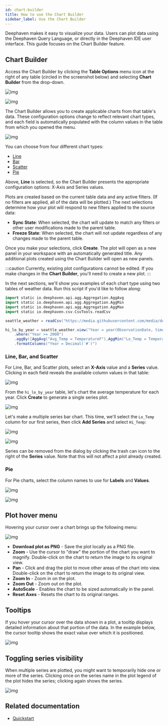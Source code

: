 ```yaml
---
id: chart-builder
title: How to use the Chart Builder
sidebar_label: Use the Chart Builder
---
```


Deephaven makes it easy to visualize your data. Users can plot data using the Deephaven Query Language, or directly in the Deephaven IDE user interface. This guide focuses on the Chart Builder feature.

## Chart Builder

Access the Chart Builder by clicking the **Table Options** menu icon at the right of any table (circled in the screenshot below) and selecting **Chart Builder** from the drop-down.

![img](../../assets/how-to/plots/plots1.png)

![img](../../assets/how-to/plots/plots2.png)

The Chart Builder allows you to create applicable charts from that table's data. These configuration options change to reflect relevant chart types, and each field is automatically populated with the column values in the table from which you opened the menu.

![img](../../assets/how-to/plots/plots3.png)

You can choose from four different chart types:

- [Line](#line-bar-and-scatter)
- [Bar](#line-bar-and-scatter)
- [Scatter](#line-bar-and-scatter)
- [Pie](#pie)

Above, **Line** is selected, so the Chart Builder presents the appropriate configuration options: X-Axis and Series values.

Plots are created based on the current table data and any active filters. (If no filters are applied, all of the data will be plotted.) The next selections determine how your plot will respond to new filters applied to the source data:

- **Sync State**: When selected, the chart will update to match any filters or other user modifications made to the parent table.
- **Freeze State**: When selected, the chart will not update regardless of any changes made to the parent table.

Once you make your selections, click **Create**. The plot will open as a new panel in your workspace with an automatically generated title. Any additional plots created using the Chart Builder will open as new panels.

:::caution
Currently, existing plot configurations cannot be edited. If you make changes in the **Chart Builder**, you'll need to create a new plot.
:::

In the next sections, we'll show you examples of each chart type using two tables of weather data. Run this script if you'd like to follow along:

```groovy test-set=1 order=hi_lo_by_year
import static io.deephaven.api.agg.Aggregation.AggAvg
import static io.deephaven.api.agg.Aggregation.AggMin
import static io.deephaven.api.agg.Aggregation.AggMax
import static io.deephaven.csv.CsvTools.readCsv

seattle_weather = readCsv("https://media.githubusercontent.com/media/deephaven/examples/main/GSOD/csv/seattle.csv")

hi_lo_by_year = seattle_weather.view("Year = year(ObservationDate, timeZone(`ET`))", "TemperatureF")
    .where("Year >= 2000")
    .aggBy([AggAvg("Avg_Temp = TemperatureF"),AggMin("Lo_Temp = TemperatureF"),AggMax("Hi_Temp = TemperatureF")], "Year")
    .formatColumns("Year = Decimal(`#`)")
```

### Line, Bar, and Scatter

For Line, Bar, and Scatter plots, select an **X-Axis** value and a **Series** value. Clicking in each field reveals the available column values in that table:

![img](../../assets/how-to/plots/plots5.png)

From the `hi_lo_by_year` table, let's chart the average temperature for each year. Click **Create** to generate a single series plot.

![img](../../assets/how-to/plots/plots6.png)

Let's make a multiple series bar chart. This time, we'll select the `Lo_Temp` column for our first series, then click **Add Series** and select `Hi_Temp`:

![img](../../assets/how-to/plots/plots4.gif)

![img](../../assets/how-to/plots/plots7.png)

Series can be removed from the dialog by clicking the trash can icon to the right of the **Series** value. Note that this will not affect a plot already created.

### Pie

For Pie charts, select the column names to use for **Labels** and **Values**.

![img](../../assets/how-to/plots/plots10.png)

![img](../../assets/how-to/plots/plots11.png)

## Plot hover menu

Hovering your cursor over a chart brings up the following menu:

![img](../../assets/how-to/plots/plots12.png)

- **Download plot as PNG** - Save the plot locally as a PNG file.
- **Zoom** - Use the cursor to "draw" the portion of the chart you want to magnify. Double-click on the chart to return the image to its original view.
- **Pan** - Click and drag the plot to move other areas of the chart into view. Double-click on the chart to return the image to its original view.
- **Zoom In** - Zoom in on the plot.
- **Zoom Out** - Zoom out on the plot.
- **AutoScale** - Enables the chart to be sized automatically in the panel.
- **Reset Axes** - Resets the chart to its original ranges.

## Tooltips

If you hover your cursor over the data shown in a plot, a tooltip displays detailed information about that portion of the data. In the example below, the cursor tooltip shows the exact value over which it is positioned.

![img](../../assets/how-to/plots/plots13.png)

## Toggling series visibility

When multiple series are plotted, you might want to temporarily hide one or more of the series. Clicking once on the series name in the plot legend of the plot hides the series; clicking again shows the series.

![img](../../assets/how-to/plots/plots14.gif)

## Related documentation

- [Quickstart](../../tutorials/quickstart.md)
